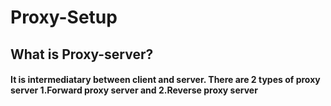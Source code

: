 # Proxy-Setup
## What is Proxy-server?
#### It is intermediatary between client and server. There are 2 types of proxy server 1.Forward proxy server and 2.Reverse proxy server
